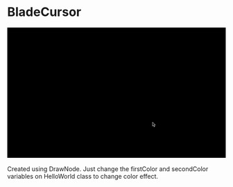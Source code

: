# BladeCursor

![Slashing cursor effect](img/slash.gif)

Created using DrawNode. Just change the firstColor and secondColor variables on HelloWorld class to change color effect.
